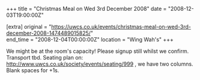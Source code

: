 +++
title = "Christmas Meal on Wed 3rd December 2008"
date = "2008-12-03T19:00:00Z"

[extra]
original = "https://uwcs.co.uk/events/christmas-meal-on-wed-3rd-december-2008-1474489015825/"    
end_time = "2008-12-04T00:00:00Z"
location = "Wing Wah's"
+++

We might be at the room's capacity\! Please signup still whilst we confirm. Transport tbd. Seating plan on: http://www.uwcs.co.uk/society/events/seating/999 , we have two columns. Blank spaces for +1s.

